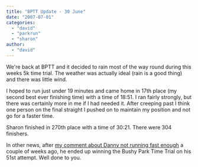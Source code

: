 ```yaml
---
title: "BPTT Update - 30 June"
date: "2007-07-01"
categories: 
  - "david"
  - "parkrun"
  - "sharon"
author:
  - "david"
---
```


We're back at BPTT and it decided to rain most of the way round during this weeks 5k time trial. The weather was actually ideal (rain is a good thing) and there was little wind.

I hoped to run just under 19 minutes and came home in 17th place (my second best ever finishing time) with a time of 18:51. I ran fairly strongly, but there was certainly more in me if I had needed it. After creeping past I think one person on the final straight I pushed on to maintain my position and not go for a faster time.

Sharon finished in 270th place with a time of 30:21. There were 304 finishers.

In other news, after [my comment about Danny not running fast enough](/?p=113) a couple of weeks ago, he ended up winning the Bushy Park Time Trial on his 51st attempt. Well done to you.
